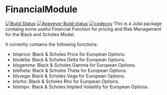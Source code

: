 # FinancialModule
[![Build Status](https://travis-ci.org/rcalxrc08/FinancialModule.jl.svg?branch=master)](https://travis-ci.org/rcalxrc08/FinancialModule.jl)
[![Appveyor Build status](https://ci.appveyor.com/api/projects/status/32r7s2skrgm9ubva?svg=true)](https://ci.appveyor.com/project/rcalxrc08/financialmodule-jl)
[![codecov](https://codecov.io/gh/rcalxrc08/FinancialModule.jl/branch/master/graph/badge.svg)](https://codecov.io/gh/rcalxrc08/FinancialModule.jl?branch=master)
This is a Julia package containg some useful Financial Function for 
pricing and Risk Management for the Black and Scholes Model.

It currently contains the following functions:

- blsprice: Black & Scholes Price for European Options.
- blsdelta: Black & Scholes Delta for European Options.
- blsgamma: Black & Scholes Gamma for European Options.
- blstheta: Black & Scholes Theta for European Options.
- blsvega: Black & Scholes Vega for European Options.
- blsrho: Black & Scholes Rho for European Options.
- blsimpv: Black & Scholes Implied Volatility for European Options.
